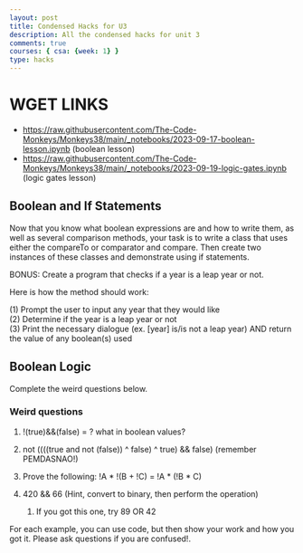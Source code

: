 ```yaml
---
layout: post
title: Condensed Hacks for U3
description: All the condensed hacks for unit 3
comments: true
courses: { csa: {week: 1} }
type: hacks
---
```



# WGET LINKS
- https://raw.githubusercontent.com/The-Code-Monkeys/Monkeys38/main/_notebooks/2023-09-17-boolean-lesson.ipynb (boolean lesson)
- https://raw.githubusercontent.com/The-Code-Monkeys/Monkeys38/main/_notebooks/2023-09-19-logic-gates.ipynb (logic gates lesson)

## Boolean and If Statements

Now that you know what boolean expressions are and how to write them, as well as several comparison methods, your task is to write a class that uses either the compareTo or comparator and compare. Then create two instances of these classes and demonstrate using if statements. 

BONUS: Create a program that checks if a year is a leap year or not.

Here is how the method should work: 

(1) Prompt the user to input any year that they would like <br>
(2) Determine if the year is a leap year or not <br>
(3) Print the necessary dialogue (ex. [year] is/is not a leap year) AND return the value of any boolean(s) used
 
 ## Boolean Logic

Complete the weird questions below.

### Weird questions
1. !(true)&&(false) = ? what in boolean values?
2. not ((((true and not (false)) ^ false) ^ true) && false) (remember PEMDASNAO!)
3. Prove the following: !A * !(B + !C) = !A * (!B * C)

4. 420 && 66 (Hint, convert to binary, then perform the operation)
   1. If you got this one, try 89 OR 42

For each example, you can use code, but then show your work and how you got it. Please ask questions if you are confused!.